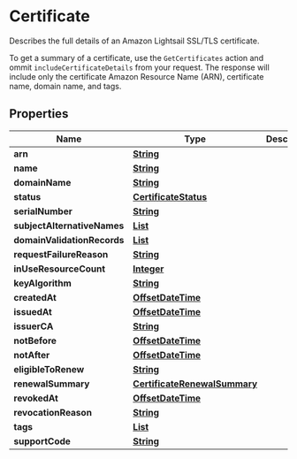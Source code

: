 

# Certificate

<p>Describes the full details of an Amazon Lightsail SSL/TLS certificate.</p> <note> <p>To get a summary of a certificate, use the <code>GetCertificates</code> action and ommit <code>includeCertificateDetails</code> from your request. The response will include only the certificate Amazon Resource Name (ARN), certificate name, domain name, and tags.</p> </note>

## Properties

| Name | Type | Description | Notes |
|------------ | ------------- | ------------- | -------------|
|**arn** | [**String**](String.md) |  |  [optional] |
|**name** | [**String**](String.md) |  |  [optional] |
|**domainName** | [**String**](String.md) |  |  [optional] |
|**status** | [**CertificateStatus**](CertificateStatus.md) |  |  [optional] |
|**serialNumber** | [**String**](String.md) |  |  [optional] |
|**subjectAlternativeNames** | [**List**](List.md) |  |  [optional] |
|**domainValidationRecords** | [**List**](List.md) |  |  [optional] |
|**requestFailureReason** | [**String**](String.md) |  |  [optional] |
|**inUseResourceCount** | [**Integer**](Integer.md) |  |  [optional] |
|**keyAlgorithm** | [**String**](String.md) |  |  [optional] |
|**createdAt** | [**OffsetDateTime**](OffsetDateTime.md) |  |  [optional] |
|**issuedAt** | [**OffsetDateTime**](OffsetDateTime.md) |  |  [optional] |
|**issuerCA** | [**String**](String.md) |  |  [optional] |
|**notBefore** | [**OffsetDateTime**](OffsetDateTime.md) |  |  [optional] |
|**notAfter** | [**OffsetDateTime**](OffsetDateTime.md) |  |  [optional] |
|**eligibleToRenew** | [**String**](String.md) |  |  [optional] |
|**renewalSummary** | [**CertificateRenewalSummary**](CertificateRenewalSummary.md) |  |  [optional] |
|**revokedAt** | [**OffsetDateTime**](OffsetDateTime.md) |  |  [optional] |
|**revocationReason** | [**String**](String.md) |  |  [optional] |
|**tags** | [**List**](List.md) |  |  [optional] |
|**supportCode** | [**String**](String.md) |  |  [optional] |



